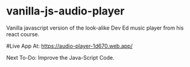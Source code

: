 # vanilla-js-audio-player
Vanilla javascript version of the look-alike Dev Ed music player from his react course.

#Live App At:
<a href="https://audio-player-1d670.web.app/">https://audio-player-1d670.web.app/</a>

Next To-Do: Improve the Java-Script Code.
